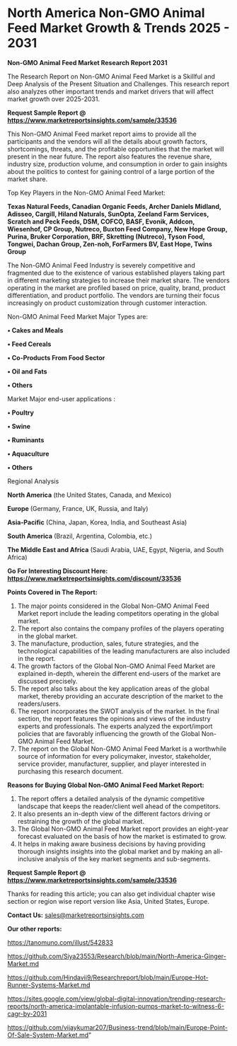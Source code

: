 # North America Non-GMO Animal Feed Market Growth & Trends 2025 - 2031

<strong>Non-GMO Animal Feed Market Research Report 2031</strong>

The Research Report on Non-GMO Animal Feed Market is a Skillful and Deep Analysis of the Present Situation and Challenges. This research report also analyzes other important trends and market drivers that will affect market growth over 2025-2031.

<strong>Request Sample Report @ <a href=https://www.marketreportsinsights.com/sample/33536>https://www.marketreportsinsights.com/sample/33536</a></strong>

This Non-GMO Animal Feed market report aims to provide all the participants and the vendors will all the details about growth factors, shortcomings, threats, and the profitable opportunities that the market will present in the near future. The report also features the revenue share, industry size, production volume, and consumption in order to gain insights about the politics to contest for gaining control of a large portion of the market share.

Top Key Players in the Non-GMO Animal Feed Market:

<strong>Texas Natural Feeds, Canadian Organic Feeds, Archer Daniels Midland, Adisseo, Cargill, Hiland Naturals, SunOpta, Zeeland Farm Services, Scratch and Peck Feeds, DSM, COFCO, BASF, Evonik, Addcon, Wiesenhof, CP Group, Nutreco, Buxton Feed Company, New Hope Group, Purina, Bruker Corporation, BRF, Skretting (Nutreco), Tyson Food, Tongwei, Dachan Group, Zen-noh, ForFarmers BV, East Hope, Twins Group</strong>

The Non-GMO Animal Feed Industry is severely competitive and fragmented due to the existence of various established players taking part in different marketing strategies to increase their market share. The vendors operating in the market are profiled based on price, quality, brand, product differentiation, and product portfolio. The vendors are turning their focus increasingly on product customization through customer interaction.

Non-GMO Animal Feed Market Major Types are:

<strong>•  Cakes and Meals

•  Feed Cereals

•  Co-Products From Food Sector

•  Oil and Fats

•  Others</strong>

Market Major end-user applications :

<strong>•  Poultry

•  Swine

•  Ruminants

•  Aquaculture

•  Others</strong>

Regional Analysis

</u><strong><b>North America</b></strong> (the United States, Canada, and Mexico)

<strong><b>Europe </b></strong>(Germany, France, UK, Russia, and Italy)

<strong><b>Asia-Pacific</b></strong> (China, Japan, Korea, India, and Southeast Asia)

<strong><b>South America</b></strong> (Brazil, Argentina, Colombia, etc.)

<strong><b>The Middle East and Africa</b></strong> (Saudi Arabia, UAE, Egypt, Nigeria, and South Africa)

<strong>Go For Interesting Discount Here: <a href=https://www.marketreportsinsights.com/discount/33536>https://www.marketreportsinsights.com/discount/33536</a></strong>

<strong>Points Covered in The Report:</strong>
<ol>
  <li>The major points considered in the Global Non-GMO Animal Feed Market report include the leading competitors operating in the global market.</li>
  <li>The report also contains the company profiles of the players operating in the global market.</li>
  <li>The manufacture, production, sales, future strategies, and the technological capabilities of the leading manufacturers are also included in the report.</li>
  <li>The growth factors of the Global Non-GMO Animal Feed Market are explained in-depth, wherein the different end-users of the market are discussed precisely.</li>
  <li>The report also talks about the key application areas of the global market, thereby providing an accurate description of the market to the readers/users.</li>
  <li>The report incorporates the SWOT analysis of the market. In the final section, the report features the opinions and views of the industry experts and professionals. The experts analyzed the export/import policies that are favorably influencing the growth of the Global Non-GMO Animal Feed Market.</li>
  <li>The report on the Global Non-GMO Animal Feed Market is a worthwhile source of information for every policymaker, investor, stakeholder, service provider, manufacturer, supplier, and player interested in purchasing this research document.</li>
</ol>
<strong>Reasons for Buying Global Non-GMO Animal Feed Market Report:</strong>

<ol>
  <li>The report offers a detailed analysis of the dynamic competitive landscape that keeps the reader/client well ahead of the competitors.</li>
  <li>It also presents an in-depth view of the different factors driving or restraining the growth of the global market.</li>
  <li>The Global Non-GMO Animal Feed Market report provides an eight-year forecast evaluated on the basis of how the market is estimated to grow.</li>
  <li>It helps in making aware business decisions by having providing thorough insights insights into the global market and by making an all-inclusive analysis of the key market segments and sub-segments.</li>
</ol>
<strong>Request Sample Report @ <a href=https://www.marketreportsinsights.com/sample/33536>https://www.marketreportsinsights.com/sample/33536</a></strong>


Thanks for reading this article; you can also get individual chapter wise section or region wise report version like Asia, United States, Europe.

<strong>Contact Us:</strong>
sales@marketreportsinsights.com

<strong>Our other reports:</strong>

<a href=https://tanomuno.com/illust/542833>https://tanomuno.com/illust/542833</a>

<a href=https://github.com/Siya23553/Research/blob/main/North-America-Ginger-Market.md>https://github.com/Siya23553/Research/blob/main/North-America-Ginger-Market.md</a>

<a href=https://github.com/Hindavii9/Researchreport/blob/main/Europe-Hot-Runner-Systems-Market.md>https://github.com/Hindavii9/Researchreport/blob/main/Europe-Hot-Runner-Systems-Market.md</a>

<a href=https://sites.google.com/view/global-digital-innovation/trending-research-reports/north-america-implantable-infusion-pumps-market-to-witness-6-cagr-by-2031>https://sites.google.com/view/global-digital-innovation/trending-research-reports/north-america-implantable-infusion-pumps-market-to-witness-6-cagr-by-2031</a>

<a href=https://github.com/vijaykumar207/Business-trend/blob/main/Europe-Point-Of-Sale-System-Market.md>https://github.com/vijaykumar207/Business-trend/blob/main/Europe-Point-Of-Sale-System-Market.md</a>"
